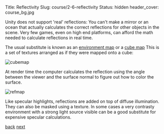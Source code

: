 Title: Reflectivity
Slug: course/2-6-reflectivity
Status: hidden
header_cover: course_bg.jpg

Unity does not support 'real' reflections: You can't make a mirror or an ocean that actually calculates the correct reflections for other objects in the scene. Very few games, even on high end platforms, can afford the math needed to calculate reflections in real time. 

The usual substitute is known as an [environment map](glossary#environmentmap) or a [cube map](glossary#cubemap) This is a set of textures arranged as if they were mapped onto a cube:

![cubemap](http://judegodin.files.wordpress.com/2011/12/cube_map2.png)

At render time the computer calculates the reflection using the angle between the viewer and the surface normal to figure out how to color the surface. 

![refmap](http://www.reindelsoftware.com/Documents/Mapping/images/lat_spec_teapot.gif)

Like specular highlights, reflections are added on top of diffuse illumination. They can also be masked using a texture.  In some cases a very contrasty environment with a strong light source visible can be a good substitute for expensive specular calculations.

[back](2-5-specular-lighthing) [next](2-7-ambient-unlit)